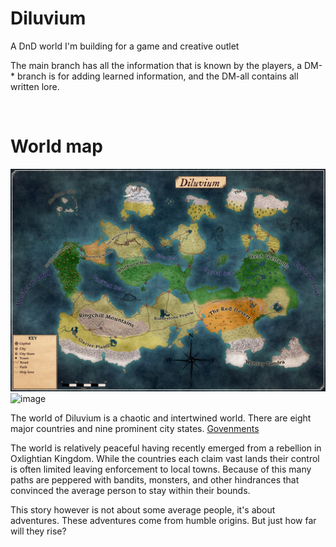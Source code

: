 # Diluvium

<p>A DnD world I'm building for a game and creative outlet</p>

<p>The main branch has all the information that is known by the players, a DM-* branch is for adding learned information, and the DM-all contains all written lore.</p><br>

# World map

![image](https://github.com/Mdstemm/Diluvium/blob/main/Image%20storage/map-landmass-biomes-citys-paths.jpeg)
![image](https://github.com/Mdstemm/Diluvium/blob/main/Image%20storage/teritory-map.png)

<p>The world of Diluvium is a chaotic and intertwined world. There are eight major countries and nine prominent city states. <a href="https://github.com/Mdstemm/Diluvium/tree/main/0-World%20Lore%2C%20People%2C%20and%20places/Governments"> Govenments</a>
</p>

<p>
The world is relatively peaceful having recently emerged from a rebellion in Oxlightian Kingdom. While the countries each claim vast lands their control is often limited leaving enforcement to local towns. Because of this many paths are peppered with bandits, monsters, and other hindrances that convinced the average person to stay within their bounds. 
</p>
<p>This story however is not about some average people, it's about adventures. These adventures come from humble origins. But just how far will they rise?</p>
